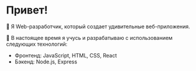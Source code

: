 # Привет!

🚀 Я Web-разработчик, который создает удивительные веб-приложения.

🌱 В настоящее время я учусь и разрабатываю с использованием следующих технологий:

- Фронтенд: JavaScript, HTML, CSS, React
- Бэкенд: Node.js, Express
